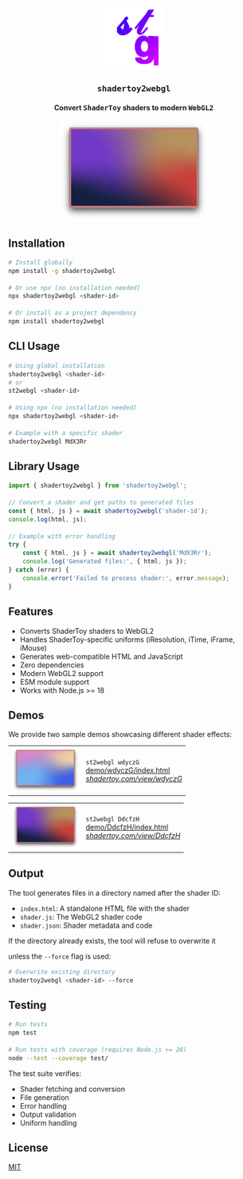 <div align="center">
    <img src=".github/assets/logo.svg" alt="demo" height="128" />
    <h3><kbd>shadertoy2webgl</kbd></h3>
    <h4>Convert <kbd>ShaderToy</kbd> shaders to modern <kbd>WebGL2</kbd></h4>
    <img src="demo/DdcfzH.png" alt="demo" height="200" />
</div>

## Installation

```bash
# Install globally
npm install -g shadertoy2webgl

# Or use npx (no installation needed)
npx shadertoy2webgl <shader-id>

# Or install as a project dependency
npm install shadertoy2webgl
```

## CLI Usage

```bash
# Using global installation
shadertoy2webgl <shader-id>
# or
st2webgl <shader-id>

# Using npx (no installation needed)
npx shadertoy2webgl <shader-id>

# Example with a specific shader
shadertoy2webgl MdX3Rr
```

## Library Usage

```javascript
import { shadertoy2webgl } from 'shadertoy2webgl';

// Convert a shader and get paths to generated files
const { html, js } = await shadertoy2webgl('shader-id');
console.log(html, js);

// Example with error handling
try {
    const { html, js } = await shadertoy2webgl('MdX3Rr');
    console.log('Generated files:', { html, js });
} catch (error) {
    console.error('Failed to process shader:', error.message);
}
```

## Features

- Converts ShaderToy shaders to WebGL2
- Handles ShaderToy-specific uniforms (iResolution, iTime, iFrame, iMouse)
- Generates web-compatible HTML and JavaScript
- Zero dependencies
- Modern WebGL2 support
- ESM module support
- Works with Node.js >= 18

## Demos

We provide two sample demos showcasing different shader effects:

<table><tr>
<td><img src="demo/wdyczG.png" alt="Plasma Effect" height="90" /></td>
<td>
<code>st2webgl wdyczG</code><br/>
<a href="demo/wdyczG/index.html">demo/wdyczG/index.html</a><br/>
<i><a href="https://www.shadertoy.com/view/wdyczG">shadertoy.com/view/wdyczG</a></i>
</td>
</tr></table>

<table><tr>
<td><img src="demo/DdcfzH.png" alt="Abstract Waves" height="90" /></td>
<td>
<code>st2webgl DdcfzH</code><br/>
<a href="demo/DdcfzH/index.html">demo/DdcfzH/index.html</a><br/>
<i><a href="https://www.shadertoy.com/view/DdcfzH">shadertoy.com/view/DdcfzH</a></i>
</td>
</tr></table>

## Output

The tool generates files in a directory named after the shader ID:
- `index.html`: A standalone HTML file with the shader
- `shader.js`: The WebGL2 shader code
- `shader.json`: Shader metadata and code

If the directory already exists, the tool will refuse to overwrite it 

unless the `--force` flag is used:

```bash
# Overwrite existing directory
shadertoy2webgl <shader-id> --force
```

## Testing

```bash
# Run tests
npm test

# Run tests with coverage (requires Node.js >= 20)
node --test --coverage test/
```

The test suite verifies:
- Shader fetching and conversion
- File generation
- Error handling
- Output validation
- Uniform handling

## License

[MIT](LICENSE)